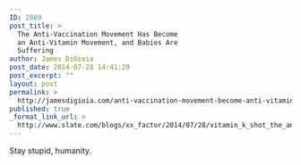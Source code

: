 ```yaml
---
ID: 2869
post_title: >
  The Anti-Vaccination Movement Has Become
  an Anti-Vitamin Movement, and Babies Are
  Suffering
author: James DiGioia
post_date: 2014-07-28 14:41:29
post_excerpt: ""
layout: post
permalink: >
  http://jamesdigioia.com/anti-vaccination-movement-become-anti-vitamin-movement-babies-suffering/
published: true
_format_link_url: >
  http://www.slate.com/blogs/xx_factor/2014/07/28/vitamin_k_shot_the_anti_vaccination_movement_turns_against_vitamin_shots.html?wpsrc=fol_fb
---
```

Stay stupid, humanity.